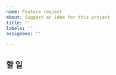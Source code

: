 ```yaml
---
name: Feature request
about: Suggest an idea for this project
title: ''
labels: ''
assignees: ''

---
```


## 할 일
